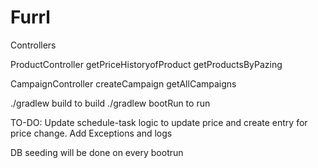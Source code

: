 # Furrl

Controllers

ProductController
getPriceHistoryofProduct
getProductsByPazing

CampaignController
createCampaign
getAllCampaigns

./gradlew build to build
./gradlew bootRun to run


TO-DO:
Update schedule-task logic to update price and create entry for price change.
Add Exceptions and logs

DB seeding will be done on every bootrun





